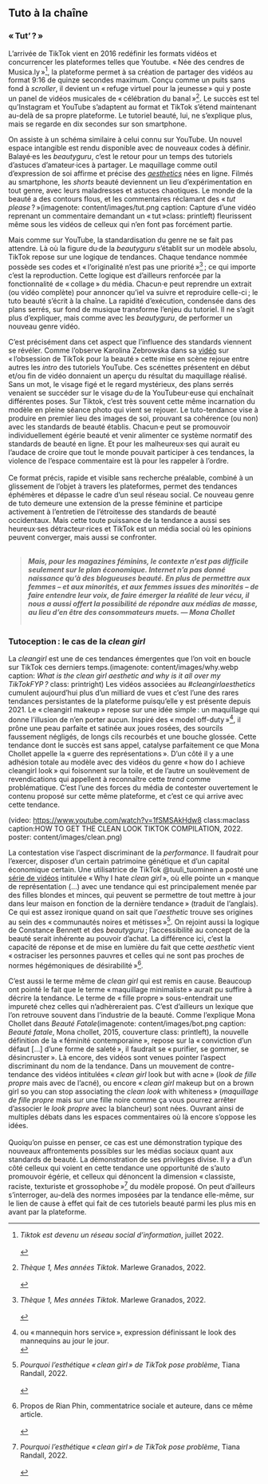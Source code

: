 
## Tuto à la chaîne

### «&#8239;Tut’&thinsp;?&#8239;»
L’arrivée de TikTok vient en 2016 redéfinir les formats vidéos et concurrencer les plateformes telles que Youtube. «&#8239;Née des cendres de Musica.ly&#8239;»[^musi], la plateforme permet à sa création de partager des vidéos au format 9:16 de quinze secondes maximum. Conçu comme un puits sans fond à *scroller*, il devient un «&#8239;refuge virtuel pour la jeunesse&#8239;» qui y poste un panel de vidéos musicales de «&#8239;célébration du banal&#8239;»[^banal]. Le succès est tel qu’Instagram et YouTube s’adaptent au format et TikTok s’étend maintenant au-delà de sa propre plateforme. Le tutoriel beauté, lui, ne s’explique plus, mais se regarde en dix secondes sur son smartphone.

On assiste à un schéma similaire à celui connu sur YouTube. Un nouvel espace intangible est rendu disponible avec de nouveaux codes à définir. Balayé·es les *beautyguru*, c’est le retour pour un temps des tutoriels d’astuces d’amateur·ices à partager. Le maquillage comme outil d’expression de soi affirme et précise des _[aesthetics](https://aesthetics.fandom.com/wiki/Find_Aesthetic_by_Image)_ nées en ligne. Filmés au smartphone, les *shorts* beauté deviennent un lieu d’expérimentation en tout genre, avec leurs maladresses et astuces chaotiques. Le monde de la beauté a des contours flous, et les commentaires réclamant des «&#8239;_tut please_&#8239;?&#8239;»(imagenote: content/images/tut.png caption: Capture d’une vidéo reprenant un commentaire demandant un «&#8239;tut&#8239;»class: printleft) fleurissent même sous les vidéos de celleux qui n’en font pas forcément partie.

Mais comme sur YouTube, la standardisation du genre ne se fait pas attendre. Là où la figure du·de la *beautyguru* s’établit sur un modèle absolu, TikTok repose sur une logique de tendances. Chaque tendance nommée possède ses codes et «&#8239;l’originalité n’est pas une priorité&#8239;»[^ori]&#8239;; ce qui importe c’est la reproduction. Cette logique est d’ailleurs renforcée par la fonctionnalité de «&#8239;collage&#8239;» du média. Chacun·e peut reprendre un extrait (ou vidéo complète) pour annoncer qu’iel va suivre et reproduire celle-ci&#8239;; le tuto beauté s’écrit à la chaîne. La rapidité d’exécution, condensée dans des plans serrés, sur fond de musique transforme l’enjeu du tutoriel. Il ne s’agit plus d’expliquer, mais comme avec les *beautyguru*, de performer un nouveau genre vidéo.

C’est précisément dans cet aspect que l’influence des standards viennent se révéler. Comme l’observe Karolina Zebrowska dans sa [vidéo](https://www.youtube.com/watch?v=E4GfBE8yUoQ) sur
«&#8239;l’obsession de TikTok pour la beauté&#8239;» cette mise en scène rejoue entre autres les *intro* des tutoriels YouTube. Ces scénettes présentent en début et/ou fin de vidéo donnaient un aperçu du résultat du maquillage réalisé. Sans un mot, le visage figé et le regard mystérieux, des plans serrés venaient se succéder sur le visage du·de la YouTubeur·euse qui enchaînait différentes poses. Sur Tiktok, c’est très souvent cette même incarnation du modèle en pleine séance photo qui vient se rejouer. Le tuto-tendance vise à produire en premier lieu des images de soi, prouvant sa cohérence (ou non) avec les standards de beauté établis. Chacun·e peut se promouvoir individuellement égérie beauté et venir alimenter ce système normatif des standards de beauté en ligne. Et pour les malheureux·ses qui aurait eu l’audace de croire que tout le monde pouvait participer à ces tendances, la violence de l’espace commentaire est là pour les rappeler à l’ordre.
<br><br>
Ce format précis, rapide et visible sans recherche préalable, combiné à un glissement de l’objet à travers les plateformes, permet des tendances éphémères et dépasse le cadre d’un seul réseau social. Ce nouveau genre de tuto demeure une extension de la presse féminine et participe activement à l’entretien de l’étroitesse des standards de beauté occidentaux. Mais cette toute puissance de la tendance a aussi ses heureux·ses détracteur·rices et TikTok est un média social où les opinions peuvent converger, mais aussi se confronter.
<br><br>
> ***Mais, pour les magazines féminins, le contexte n’est pas difficile seulement sur le plan économique. Internet n’a pas donné naissance qu’à des blogueuses beauté. En plus de permettre aux femmes – et aux minorités, et aux femmes issues des minorités – de faire entendre leur voix, de faire émerger la réalité de leur vécu, il nous a aussi offert la possibilité de répondre aux médias de masse, au lieu d’en être des consommateurs muets. — Mona Chollet***
<br><br>

[^musi]: _Tiktok est devenu un réseau social d’information_, juillet 2022.<br><br>
[^banal]: _Thèque 1, Mes années Tiktok_. Marlewe Granados, 2022.<br><br>
[^ori]: _Thèque 1, Mes années Tiktok_. Marlewe Granados, 2022. <br><br>

### Tutoception&#8239;: le cas de la _clean girl_
La *cleangirl* est une de ces tendances émergentes que l’on voit en boucle sur TikTok ces derniers temps.(imagenote: content/images/why.webp caption: _What is the clean girl aesthetic and why is it all over my TikTokFYP&#8239;?_ class: printright) Les vidéos associées au _#cleangirlaesthetics_ cumulent aujourd’hui plus d’un milliard de vues et c’est l’une des rares tendances persistantes de la plateforme puisqu’elle y est présente depuis 2021. Le «&#8239;cleangirl makeup&#8239;» repose sur une idée simple&#8239;: un maquillage qui donne l’illusion de n’en porter aucun. Inspiré des «&#8239;model off-duty&#8239;»[^duty], il prône une peau parfaite et satinée aux joues rosées, des sourcils faussement négligés, de longs cils recourbés et une bouche glossée. Cette tendance dont le succès est sans appel, catalyse parfaitement ce que Mona Chollet appelle la «&#8239;guerre des représentations&#8239;». D’un côté il y a une adhésion totale au modèle avec des vidéos du genre «&#8239;how do I achieve cleangirl look&#8239;» qui foisonnent sur la toile, et de l’autre un soulèvement de revendications qui appellent à reconnaître cette *trend* comme problématique. C’est l’une des forces du média de contester ouvertement le contenu proposé sur cette même plateforme, et c’est ce qui arrive avec cette tendance.

(video: https://www.youtube.com/watch?v=1fSMSAkHdw8  class:maclass caption:HOW TO GET THE CLEAN LOOK TIKTOK COMPILATION, 2022. poster: content/images/clean.png)

La contestation vise l’aspect discriminant de la *performance*. Il faudrait pour l’exercer, disposer d’un certain patrimoine génétique et d’un capital économique certain. Une utilisatrice de TikTok \@tuuli_tuominen a posté une [série de vidéos](https://www.tiktok.com/@tuuli_tuominen/video/7107661802984557830?lang=fr&q=tuuli_tuominen%20why%20i%20hate%20clean%20girl&t=1675440488968) intitulée «&#8239;Why I hate _clean girl_&#8239;», où elle pointe un «&#8239;manque de représentation (...) avec une tendance qui est principalement menée par des filles blondes et minces, qui peuvent se permettre de tout mettre à jour dans leur maison en fonction de la dernière tendance&#8239;» (traduit de l’anglais). Ce qui est assez ironique quand on sait que l’*aesthetic* trouve ses origines au sein des «&#8239;communautés noires et métisses&#8239;»[^met]. On rejoint aussi la logique de Constance Bennett et des *beautyguru*&thinsp;; l’accessibilité au concept de la beauté serait inhérente au pouvoir d’achat. La différence ici, c’est la capacité de réponse et de mise en lumière du fait que cette *aesthetic* vient «&#8239;ostraciser les personnes pauvres et celles qui ne sont pas proches de normes hégémoniques de désirabilité&#8239;»[^ostra].

C’est aussi le terme même de _clean girl_ qui est remis en cause. Beaucoup ont pointé le fait que le terme «&#8239;maquillage minimaliste&#8239;» aurait pu suffire à décrire la tendance. Le terme de «&#8239;fille propre&#8239;» sous-entendrait une impureté chez celles qui n’adhèreraient pas. C’est d’ailleurs un lexique que l’on retrouve souvent dans l’industrie de la beauté. Comme l’explique Mona Chollet dans _Beauté Fatale_(imagenote: content/images/bot.png caption: _Beauté fatale_, Mona chollet, 2015, couverture class: printleft), la nouvelle définition de la «&#8239;féminité contemporaine&#8239;», repose sur la «&#8239;conviction d’un défaut […] d’une forme de saleté&#8239;», il faudrait se «&#8239;purifier, se gommer, se désincruster&#8239;». Là encore, des vidéos sont venues pointer l’aspect discriminant du nom de la tendance. Dans un mouvement de contre-tendance des vidéos intitulées «&#8239;_clean girl_ look but with acne&#8239;» (_look de fille propre_ mais avec de l’acné), ou encore «&#8239;_clean girl_ makeup but on a brown girl so you can stop associating the _clean look_ with whiteness&#8239;» (_maquillage de fille propre_ mais sur une fille noire comme ça vous pourrez arrêter d’associer le _look propre_ avec la blancheur) sont nées. Ouvrant ainsi de multiples débats dans les espaces commentaires où là encore s’oppose les idées.
<br><br>
Quoiqu’on puisse en penser, ce cas est une démonstration typique des nouveaux affrontements possibles sur les médias sociaux quant aux standards de beauté. La démonstration de ses privilèges divise. Il y a d’un côté celleux qui voient en cette tendance une opportunité de s’auto promouvoir égérie, et celleux qui dénoncent la dimension
«&#8239;classiste, raciste, texturiste et grossophobe&#8239;»[^met2] du modèle proposé. On peut d’ailleurs s’interroger, au-delà des normes imposées par la tendance elle-même, sur le lien de cause à effet qui fait de ces tutoriels beauté parmi les plus mis en avant par la plateforme.

[^duty]: ou «&#8239;mannequin hors service&#8239;», expression définissant le look des mannequins au jour le jour.<br>
[^met]: _Pourquoi l’esthétique «&#8239;clean girl&#8239;» de TikTok pose problème_, Tiana Randall, 2022.<br><br>
[^ostra]: Propos de Rian Phin, commentatrice sociale et auteure, dans ce même article.<br><br>
[^met2]: _Pourquoi l’esthétique «&#8239;clean girl&#8239;» de TikTok pose problème_, Tiana Randall, 2022.<br><br>

<!-- <br class="breakpage"> -->

